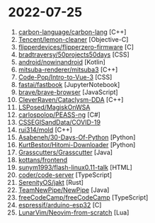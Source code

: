 # 2022-07-25

1. [carbon-language/carbon-lang](https://github.com/carbon-language/carbon-lang "Carbon Language's main repository: documents, design, implementation, and related tools. (NOTE: Carbon Language is experimental; see README)") [C++]
2. [Tencent/lemon-cleaner](https://github.com/Tencent/lemon-cleaner "腾讯柠檬清理是针对macOS系统专属制定的清理工具。主要功能包括重复文件和相似照片的识别、软件的定制化垃圾扫描、可视化的全盘空间分析、内存释放、浏览器隐私清理以及设备实时状态的监控等。重点聚焦清理功能，对上百款软件提供定制化的清理方案，提供专业的清理建议，帮助用户轻松完成一键式清理。") [Objective-C]
3. [flipperdevices/flipperzero-firmware](https://github.com/flipperdevices/flipperzero-firmware "Flipper Zero firmware source code") [C]
4. [bradtraversy/50projects50days](https://github.com/bradtraversy/50projects50days "50+ mini web projects using HTML, CSS & JS") [CSS]
5. [android/nowinandroid](https://github.com/android/nowinandroid "A fully functional Android app built entirely with Kotlin and Jetpack Compose") [Kotlin]
6. [mitsuba-renderer/mitsuba3](https://github.com/mitsuba-renderer/mitsuba3 "Mitsuba 3: A Retargetable Forward and Inverse Renderer") [C++]
7. [Code-Pop/Intro-to-Vue-3](https://github.com/Code-Pop/Intro-to-Vue-3 "Code for Vue Mastery's Intro to Vue 3 course:") [CSS]
8. [fastai/fastbook](https://github.com/fastai/fastbook "The fastai book, published as Jupyter Notebooks") [JupyterNotebook]
9. [brave/brave-browser](https://github.com/brave/brave-browser "Next generation Brave browser for Android, Linux, macOS, Windows.") [JavaScript]
10. [CleverRaven/Cataclysm-DDA](https://github.com/CleverRaven/Cataclysm-DDA "Cataclysm - Dark Days Ahead. A turn-based survival game set in a post-apocalyptic world.") [C++]
11. [LSPosed/MagiskOnWSA](https://github.com/LSPosed/MagiskOnWSA "Integrate Magisk root and Google Apps (OpenGApps) into WSA (Windows Subsystem for Android)") 
12. [carlospolop/PEASS-ng](https://github.com/carlospolop/PEASS-ng "PEASS - Privilege Escalation Awesome Scripts SUITE (with colors)") [C#]
13. [CSSEGISandData/COVID-19](https://github.com/CSSEGISandData/COVID-19 "Novel Coronavirus (COVID-19) Cases, provided by JHU CSSE") 
14. [rui314/mold](https://github.com/rui314/mold "mold: A Modern Linker") [C++]
15. [Asabeneh/30-Days-Of-Python](https://github.com/Asabeneh/30-Days-Of-Python "30 days of Python programming challenge is a step-by-step guide to learn the Python programming language in 30 days. This challenge may take more than100 days, follow your own pace.") [Python]
16. [KurtBestor/Hitomi-Downloader](https://github.com/KurtBestor/Hitomi-Downloader "🍰 Desktop utility to download images/videos/music/text from various websites, and more.") [Python]
17. [Grasscutters/Grasscutter](https://github.com/Grasscutters/Grasscutter "A server software reimplementation for a certain anime game.") [Java]
18. [kottans/frontend](https://github.com/kottans/frontend "Kottans frontend course 🎓") 
19. [sunym1993/flash-linux0.11-talk](https://github.com/sunym1993/flash-linux0.11-talk "你管这破玩意叫操作系统源码 — 像小说一样品读 Linux 0.11 核心代码") [HTML]
20. [coder/code-server](https://github.com/coder/code-server "VS Code in the browser") [TypeScript]
21. [SerenityOS/jakt](https://github.com/SerenityOS/jakt "The Jakt Programming Language") [Rust]
22. [TeamNewPipe/NewPipe](https://github.com/TeamNewPipe/NewPipe "A libre lightweight streaming front-end for Android.") [Java]
23. [freeCodeCamp/freeCodeCamp](https://github.com/freeCodeCamp/freeCodeCamp "freeCodeCamp.org's open-source codebase and curriculum. Learn to code for free.") [TypeScript]
24. [espressif/arduino-esp32](https://github.com/espressif/arduino-esp32 "Arduino core for the ESP32") [C]
25. [LunarVim/Neovim-from-scratch](https://github.com/LunarVim/Neovim-from-scratch "A Neovim config designed from scratch to be understandable") [Lua]
